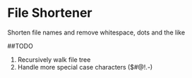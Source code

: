 File Shortener
=============

Shorten file names and remove whitespace, dots and the like

##TODO
1. Recursively walk file tree
2. Handle more special case characters ($#@!.-)

